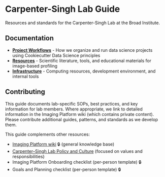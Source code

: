 # Carpenter-Singh Lab Guide

Resources and standards for the Carpenter-Singh Lab at the Broad Institute.

## Documentation

- **[Project Workflows](workflows.md)** - How we organize and run data science projects using Cookiecutter Data Science principles
- **[Resources](resources.md)** - Scientific literature, tools, and educational materials for image-based profiling
- **[Infrastructure](infrastructure.md)** - Computing resources, development environment, and internal tools

## Contributing

This guide documents lab-specific SOPs, best practices, and key information for lab members. Where appropriate, we link to detailed information in the Imaging Platform wiki (which contains private content). Please contribute additional guides, patterns, and standards as we develop them.

This guide complements other resources:

- [Imaging Platform wiki](https://new.ipwiki.app/) 🔒 (general knowledge base)
- [Carpenter–Singh Lab Policy and Culture](https://carpenter-singh-lab.broadinstitute.org/lab_policy) (focused on values and responsibilities)
- Imaging Platform Onboarding checklist (per-person template) 🔒
- Goals and Planning checklist (per-person template) 🔒
